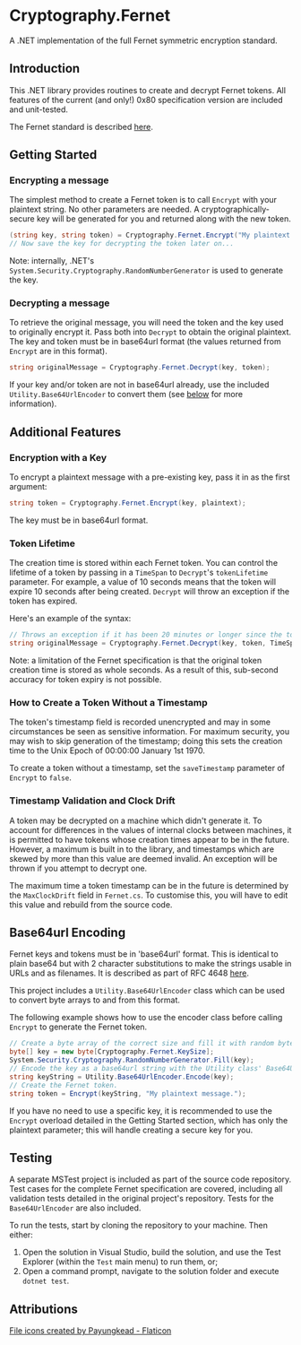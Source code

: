 # Cryptography.Fernet
A .NET implementation of the full Fernet symmetric encryption standard.


## Introduction
This .NET library provides routines to create and decrypt Fernet tokens. All features of the current (and only!) 0x80 specification version are included and unit-tested.

The Fernet standard is described [here](https://github.com/fernet/spec/blob/master/Spec.md).


## Getting Started
### Encrypting a message
The simplest method to create a Fernet token is to call `Encrypt` with your plaintext string. No other parameters are needed. A cryptographically-secure key will be generated for you and returned along with the new token.

```csharp
(string key, string token) = Cryptography.Fernet.Encrypt("My plaintext message.");
// Now save the key for decrypting the token later on...
```

Note: internally, .NET's `System.Security.Cryptography.RandomNumberGenerator` is used to generate the key.

### Decrypting a message
To retrieve the original message, you will need the token and the key used to originally encrypt it. Pass both into `Decrypt` to obtain the original plaintext. The key and token must be in base64url format (the values returned from `Encrypt` are in this format).

```csharp
string originalMessage = Cryptography.Fernet.Decrypt(key, token);
```

If your key and/or token are not in base64url already, use the included `Utility.Base64UrlEncoder` to convert them (see [below](Base64url-Encoding) for more information).


## Additional Features

### Encryption with a Key
To encrypt a plaintext message with a pre-existing key, pass it in as the first argument:

```csharp
string token = Cryptography.Fernet.Encrypt(key, plaintext);
```

The key must be in base64url format.

### Token Lifetime
The creation time is stored within each Fernet token. You can control the lifetime of a token by passing in a `TimeSpan` to `Decrypt`'s `tokenLifetime` parameter. For example, a value of 10 seconds means that the token will expire 10 seconds after being created. `Decrypt` will throw an exception if the token has expired.

Here's an example of the syntax:

```csharp
// Throws an exception if it has been 20 minutes or longer since the token was created.
string originalMessage = Cryptography.Fernet.Decrypt(key, token, TimeSpan.FromMinutes(20));
```

Note: a limitation of the Fernet specification is that the original token creation time is stored as whole seconds. As a result of this, sub-second accuracy for token expiry is not possible.

### How to Create a Token Without a Timestamp
The token's timestamp field is recorded unencrypted and may in some circumstances be seen as sensitive information. For maximum security, you may wish to skip generation of the timestamp; doing this sets the creation time to the Unix Epoch of 00:00:00 January 1st 1970.

To create a token without a timestamp, set the `saveTimestamp` parameter of `Encrypt` to `false`.

### Timestamp Validation and Clock Drift
A token may be decrypted on a machine which didn't generate it. To account for differences in the values of internal clocks between machines, it is permitted to have tokens whose creation times appear to be in the future. However, a maximum is built in to the library, and timestamps which are skewed by more than this value are deemed invalid. An exception will be thrown if you attempt to decrypt one.

The maximum time a token timestamp can be in the future is determined by the `MaxClockDrift` field in `Fernet.cs`. To customise this, you will have to edit this value and rebuild from the source code.


## Base64url Encoding
Fernet keys and tokens must be in 'base64url' format. This is identical to plain base64 but with 2 character substitutions to make the strings usable in URLs and as filenames. It is described as part of RFC 4648 [here](https://www.rfc-editor.org/rfc/rfc4648#section-5).

This project includes a `Utility.Base64UrlEncoder` class which can be used to convert byte arrays to and from this format.

The following example shows how to use the encoder class before calling `Encrypt` to generate the Fernet token.

```csharp
// Create a byte array of the correct size and fill it with random bytes.
byte[] key = new byte[Cryptography.Fernet.KeySize];
System.Security.Cryptography.RandomNumberGenerator.Fill(key);
// Encode the key as a base64url string with the Utility class' Base64UrlEncoder.
string keyString = Utility.Base64UrlEncoder.Encode(key);
// Create the Fernet token.
string token = Encrypt(keyString, "My plaintext message.");
```

If you have no need to use a specific key, it is recommended to use the `Encrypt` overload detailed in the Getting Started section, which has only the plaintext parameter; this will handle creating a secure key for you.


## Testing
A separate MSTest project is included as part of the source code repository. Test cases for the complete Fernet specification are covered, including all validation tests detailed in the original project's repository. Tests for the `Base64UrlEncoder` are also included.

To run the tests, start by cloning the repository to your machine. Then either:

1. Open the solution in Visual Studio, build the solution, and use the Test Explorer (within the `Test` main menu) to run them, or;
1. Open a command prompt, navigate to the solution folder and execute `dotnet test`.

## Attributions
[File icons created by Payungkead - Flaticon](https://www.flaticon.com/free-icons/file "file icons")
